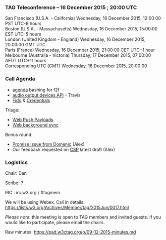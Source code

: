 ### TAG Teleconference – 16 December 2015 ; 20:00 UTC

San Francisco (U.S.A. - California)	Wednesday, 16 December 2015, 12:00:00	PST	UTC-8 hours  
Boston (U.S.A. - Massachusetts)	Wednesday, 16 December 2015, 15:00:00	EST	UTC-5 hours  
London (United Kingdom - England)	Wednesday, 16 December 2015, 20:00:00	GMT	UTC  
Paris (France)	Wednesday, 16 December 2015, 21:00:00	CET	UTC+1 hour  
Melbourne (Australia - Victoria)	Thursday, 17 December 2015, 07:00:00	AEDT	UTC+11 hours  
Corresponding UTC (GMT)	Wednesday, 16 December 2015, 20:00:00	 

### Call Agenda
* [agenda](https://github.com/w3ctag/meetings/blob/gh-pages/2016/01-mel/agenda.md) bashing for f2f
* [audio output devices API](https://github.com/w3ctag/spec-reviews/issues/91) – Travis
* [Fido](https://github.com/w3ctag/spec-reviews/issues/97) & [Credentials](https://github.com/w3ctag/spec-reviews/issues/49)

Triage:
* [Web Push Payloads](https://github.com/w3ctag/spec-reviews/issues/98)
* [Web background sync](https://github.com/w3ctag/spec-reviews/issues/95)

Bonus round:  
* [Promise Issue from Domenic](https://github.com/w3ctag/spec-reviews/issues/96) (Alex)
* Our feedback requested on [CSP](https://github.com/w3ctag/spec-reviews/issues/42) latest draft (Alex)

### Logistics

Chair: Dan

Scribe: ?

IRC : irc.w3.org / #tagmem

We will be using Webex. Call in details: https://lists.w3.org/Archives/Member/tag/2015Jun/0017.html

*Please note*: this meeting is open to TAG members and invited guests. If you would like to participate, please email the chairs.

Raw minutes: https://pad.w3ctag.org/p/09-12-2015-minutes.md
